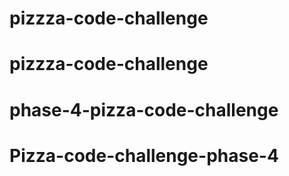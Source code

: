 # pizzza-code-challenge
# pizzza-code-challenge
# phase-4-pizza-code-challenge
# Pizza-code-challenge-phase-4
